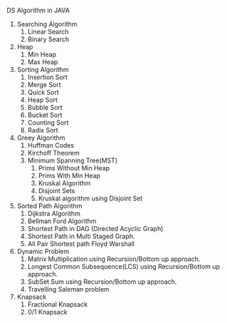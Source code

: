 DS Algorithm in JAVA
1) Searching Algorithm
	1) Linear Search
	2) Binary Search
2) Heap
   	1) Min Heap
	2) Max Heap
3) Sorting Algorithm
	1) Insertion Sort
	2) Merge Sort
	3) Quick Sort
	4) Heap Sort
	5) Bubble Sort
	6) Bucket Sort
	7) Counting Sort
	8) Radix Sort
4) Greey Algorithm
	1) Huffman Codes
	2) Kirchoff Theorem
	3) Minimum Spanning Tree(MST)
		1) Prims Without Min Heap
		2) Prims With Min Heap
		3) Kruskal Algorithm
		4) Disjoint Sets
		5) Kruskal algorithm using Disjoint Set
5) Sorted Path Algorithm
	1) Dijkstra Algorithm
	2) Bellman Ford Algorithm
	3) Shortest Path in DAG (Directed Acyclic Graph)
	4) Shortest Path in Multi Staged Graph.
	5) All Pair Shortest path Floyd Warshall
6) Dynamic Problem
    1) Matrix Multiplication using Recursion/Bottom up approach.
    2) Longest Common Subsequence(LCS) using Recursion/Bottom up approach.
	3) SubSet Sum using Recursion/Bottom up approach.
	4) Travelling Saleman problem
7) Knapsack
    1) Fractional Knapsack
	2) 0/1 Knapsack
